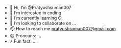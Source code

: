 - 👋 Hi, I’m @Pratyushsuman007
- 👀 I’m interested in coding
- 🌱 I’m currently learning C
- 💞️ I’m looking to collaborate on ...
- 📫 How to reach me pratyushsuman007@gmail.com
- 😄 Pronouns: ...
- ⚡ Fun fact: ...

<!---
Pratyushsuman007/Pratyushsuman007 is a ✨ special ✨ repository because its `README.md` (this file) appears on your GitHub profile.
You can click the Preview link to take a look at your changes.
--->
